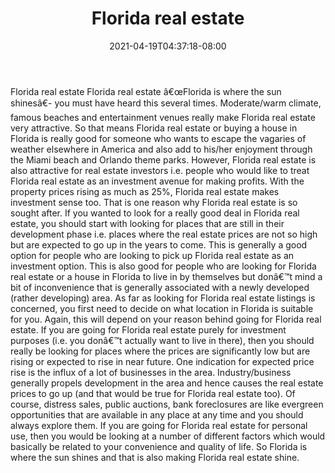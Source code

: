 ﻿---
title: "Florida real estate"
date: 2021-04-19T04:37:18-08:00
description: "real estate Tips for Web Success"
featured_image: "/images/real estate.jpg"
tags: ["real estate"]
---

Florida real estate 
Florida real estate 
â€œFlorida is where the sun shinesâ€- you must have heard this several times. Moderate/warm climate, famous beaches and entertainment venues really make Florida real estate very attractive. So that means Florida real estate or buying a house in Florida is really good for someone who wants to escape the vagaries of weather elsewhere in America and also add to his/her enjoyment through the Miami beach and Orlando theme parks. 
However, Florida real estate is also attractive for real estate investors i.e. people who would like to treat Florida real estate as an investment avenue for making profits. With the property prices rising as much as 25%, Florida real estate makes investment sense too. That is one reason why Florida real estate is so sought after. If you wanted to look for a really good deal in Florida real estate, you should start with looking for places that are still in their development phase i.e. places where the real estate prices are not so high but are expected to go up in the years to come. This is generally a good option for people who are looking to pick up Florida real estate as an investment option. This is also good for people who are looking for Florida real estate or a house in Florida to live in by themselves but donâ€™t mind a bit of inconvenience that is generally associated with a newly developed (rather developing) area. As far as looking for Florida real estate listings is concerned, you first need to decide on what location in Florida is suitable for you. Again, this will depend on your reason behind going for Florida real estate. If you are going for Florida real estate purely for investment purposes (i.e. you donâ€™t actually want to live in there), then you should really be looking for places where the prices are significantly low but are rising or expected to rise in near future. One indication for expected price rise is the influx of a lot of businesses in the area. Industry/business generally propels development in the area and hence causes the real estate prices to go up (and that would be true for Florida real estate too). Of course, distress sales, public auctions, bank foreclosures are like evergreen opportunities that are available in any place at any time and you should always explore them. If you are going for Florida real estate for personal use, then you would be looking at a number of different factors which would basically be related to your convenience and quality of life. 
So Florida is where the sun shines and that is also making Florida real estate shine.

